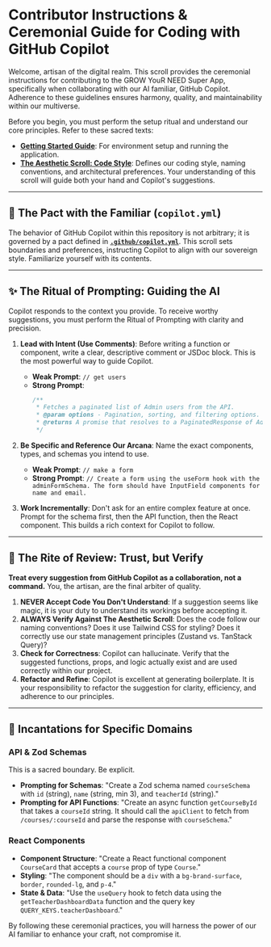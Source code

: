 # Contributor Instructions & Ceremonial Guide for Coding with GitHub Copilot

Welcome, artisan of the digital realm. This scroll provides the ceremonial instructions for contributing to the GROW YouR NEED Super App, specifically when collaborating with our AI familiar, GitHub Copilot. Adherence to these guidelines ensures harmony, quality, and maintainability within our multiverse.

Before you begin, you must perform the setup ritual and understand our core principles. Refer to these sacred texts:

-   **[Getting Started Guide](../../docs/GETTING_STARTED.md)**: For environment setup and running the application.
-   **[The Aesthetic Scroll: Code Style](../../.github/CODE_STYLE.md)**: Defines our coding style, naming conventions, and architectural preferences. Your understanding of this scroll will guide both your hand and Copilot's suggestions.

---

## 🧿 The Pact with the Familiar (`copilot.yml`)

The behavior of GitHub Copilot within this repository is not arbitrary; it is governed by a pact defined in **[`.github/copilot.yml`](./copilot.yml)**. This scroll sets boundaries and preferences, instructing Copilot to align with our sovereign style. Familiarize yourself with its contents.

---

## ✨ The Ritual of Prompting: Guiding the AI

Copilot responds to the context you provide. To receive worthy suggestions, you must perform the Ritual of Prompting with clarity and precision.

1.  **Lead with Intent (Use Comments)**: Before writing a function or component, write a clear, descriptive comment or JSDoc block. This is the most powerful way to guide Copilot.

    -   **Weak Prompt**: `// get users`
    -   **Strong Prompt**:
        ```typescript
        /**
         * Fetches a paginated list of Admin users from the API.
         * @param options - Pagination, sorting, and filtering options.
         * @returns A promise that resolves to a PaginatedResponse of Admin objects.
         */
        ```

2.  **Be Specific and Reference Our Arcana**: Name the exact components, types, and schemas you intend to use.

    -   **Weak Prompt**: `// make a form`
    -   **Strong Prompt**: `// Create a form using the useForm hook with the adminFormSchema. The form should have InputField components for name and email.`

3.  **Work Incrementally**: Don't ask for an entire complex feature at once. Prompt for the schema first, then the API function, then the React component. This builds a rich context for Copilot to follow.

---

## 🧐 The Rite of Review: Trust, but Verify

**Treat every suggestion from GitHub Copilot as a collaboration, not a command.** You, the artisan, are the final arbiter of quality.

1.  **NEVER Accept Code You Don't Understand**: If a suggestion seems like magic, it is your duty to understand its workings before accepting it.
2.  **ALWAYS Verify Against The Aesthetic Scroll**: Does the code follow our naming conventions? Does it use Tailwind CSS for styling? Does it correctly use our state management principles (Zustand vs. TanStack Query)?
3.  **Check for Correctness**: Copilot can hallucinate. Verify that the suggested functions, props, and logic actually exist and are used correctly within our project.
4.  **Refactor and Refine**: Copilot is excellent at generating boilerplate. It is your responsibility to refactor the suggestion for clarity, efficiency, and adherence to our principles.

---

## 🔮 Incantations for Specific Domains

### API & Zod Schemas

This is a sacred boundary. Be explicit.

-   **Prompting for Schemas**: "Create a Zod schema named `courseSchema` with `id` (string), `name` (string, min 3), and `teacherId` (string)."
-   **Prompting for API Functions**: "Create an async function `getCourseById` that takes a `courseId` string. It should call the `apiClient` to fetch from `/courses/:courseId` and parse the response with `courseSchema`."

### React Components

-   **Component Structure**: "Create a React functional component `CourseCard` that accepts a `course` prop of type `Course`."
-   **Styling**: "The component should be a `div` with a `bg-brand-surface`, `border`, `rounded-lg`, and `p-4`."
-   **State & Data**: "Use the `useQuery` hook to fetch data using the `getTeacherDashboardData` function and the query key `QUERY_KEYS.teacherDashboard`."

By following these ceremonial practices, you will harness the power of our AI familiar to enhance your craft, not compromise it.